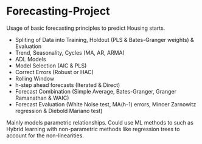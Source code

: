 # Forecasting-Project
Usage of basic forecasting principles to predict Housing starts.

- Spliting of Data into Training, Holdout (PLS & Bates-Granger weights) & Evaluation
- Trend, Seasonality, Cycles (MA, AR, ARMA)
- ADL Models
- Model Selection (AIC & PLS)
- Correct Errors (Robust or HAC)
- Rolling Window
- h-step ahead forecasts (Iterated & Direct)
- Forecast Combination (Simple Average, Bates-Granger, Granger Ramanathan & WAIC)
- Forecast Evaluation (White Noise test, MA(h-1) errors, Mincer Zarnowitz regression & Diebold Mariano test)

Mainly models parametric relationships. Could use ML methods to such as Hybrid learning with non-parametric methods like regression trees to account for the non-linearities.
